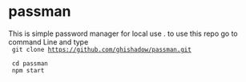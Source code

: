 # passman
This is simple password manager for local use .
to use this repo 
go to command Line and type </br>
<code> 
  git clone https://github.com/ghishadow/passman.git </br>
  cd passman </br>
  npm start </br>
</code>

